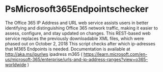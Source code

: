 # PsMicrosoft365Endpointschecker

The Office 365 IP Address and URL web service assists users in better identifying and distinguishing Office 365 network traffic, making it easier to assess, configure, and stay updated on changes. This REST-based web service replaces the previously downloadable XML files, which were phased out on October 2, 2018  This script checks after which ip-adresses that M365 Endpoints is needed. 
Documentation is available at http://aka.ms/ipurlws
ipadress m365 ( https://learn.microsoft.com/en-us/microsoft-365/enterprise/urls-and-ip-address-ranges?view=o365-worldwide )
